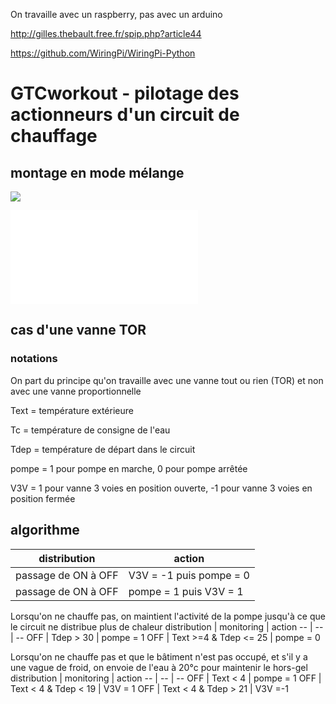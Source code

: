 On travaille avec un raspberry, pas avec un arduino

http://gilles.thebault.free.fr/spip.php?article44

https://github.com/WiringPi/WiringPi-Python

# GTCworkout - pilotage des actionneurs d'un circuit de chauffage

## montage en mode mélange

![](images/montage_relays_V3V_mélange.jpeg)

![code](src/relay.py)

## cas d'une vanne TOR

### notations

On part du principe qu'on travaille avec une vanne tout ou rien (TOR) et non avec une vanne proportionnelle

Text = température extérieure

Tc = température de consigne de l'eau

Tdep = température de départ dans le circuit

pompe = 1 pour pompe en marche, 0 pour pompe arrêtée

V3V = 1 pour vanne 3 voies en position ouverte, -1 pour vanne 3 voies en position fermée

## algorithme

distribution | action
-- | --
passage de ON à OFF | V3V = -1 puis pompe = 0
passage de ON à OFF | pompe = 1 puis V3V = 1

Lorsqu'on ne chauffe pas, on maintient l'activité de la pompe jusqu'à ce que le circuit ne distribue plus de chaleur 
distribution | monitoring | action
-- | -- | --
OFF | Tdep > 30 | pompe = 1
OFF | Text >=4 & Tdep <= 25 | pompe = 0 

Lorsqu'on ne chauffe pas et que le bâtiment n'est pas occupé, et s'il y a une vague de froid, on envoie de l'eau à 20°c pour maintenir le hors-gel
distribution | monitoring | action
-- | -- | -- 
OFF | Text < 4 | pompe = 1
OFF | Text < 4 & Tdep < 19 | V3V = 1
OFF | Text < 4 & Tdep > 21 | V3V =-1
